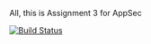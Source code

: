  All, this is Assignment 3 for AppSec

[![Build Status](https://travis-ci.org/manizzle/AppSecAssignment3.svg?branch=master)](https://travis-ci.org/manizzle/AppSecAssignment3)

